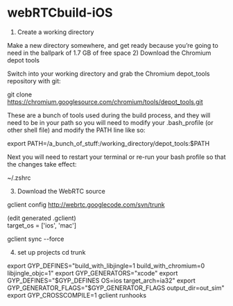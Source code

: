 webRTCbuild-iOS
===============
1) Create a working directory

Make a new directory somewhere,  and get ready because you’re going to need in the ballpark of 1.7 GB of free space
2) Download the Chromium depot tools

Switch into your working directory and grab the Chromium depot_tools repository with git:

git clone https://chromium.googlesource.com/chromium/tools/depot_tools.git

These are a bunch of tools used during the build process, and they will need to be in your path so you will need to modify your .bash_profile (or other shell file) and modify the PATH line like so:

export PATH=/a_bunch_of_stuff:/working_directory/depot_tools:$PATH

Next you will need to restart your terminal or re-run your bash profile so that the changes take effect:

 ~/.zshrc

3) Download the WebRTC source
 
gclient config http://webrtc.googlecode.com/svn/trunk

(edit generated .gclient)  
target_os = ['ios', 'mac']

gclient sync --force
 
4) set up projects 
cd trunk

export GYP_DEFINES="build_with_libjingle=1 build_with_chromium=0 libjingle_objc=1"
export GYP_GENERATORS="xcode"
 export GYP_DEFINES="$GYP_DEFINES OS=ios target_arch=ia32"
export GYP_GENERATOR_FLAGS="$GYP_GENERATOR_FLAGS output_dir=out_sim"
export GYP_CROSSCOMPILE=1
gclient runhooks
